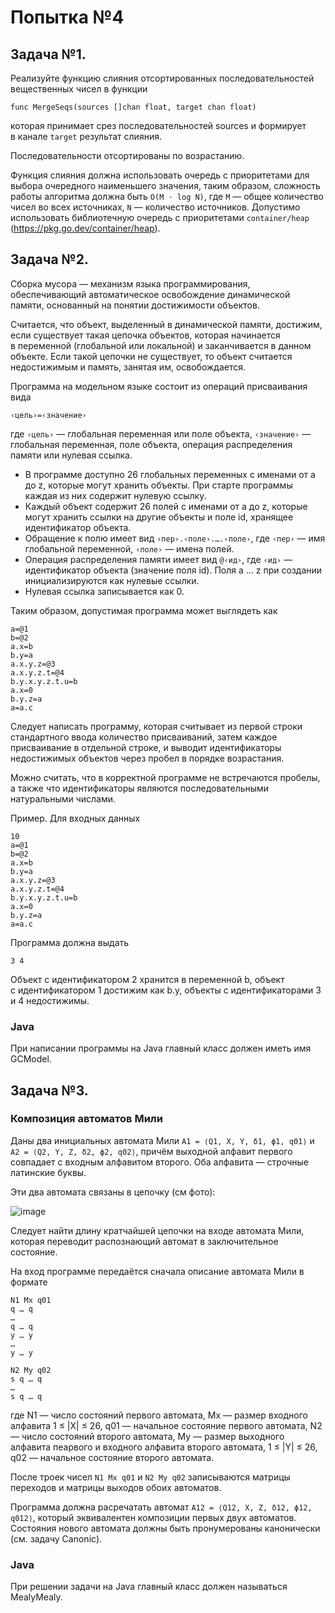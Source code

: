 # Попытка №4

## Задача №1.

Реализуйте функцию слияния отсортированных последовательностей вещественных чисел в функции
```
func MergeSeqs(sources []chan float, target chan float)
```
которая принимает срез последовательностей sources и формирует в канале ```target``` результат слияния.

Последовательности отсортированы по возрастанию.

Функция слияния должна использовать очередь с приоритетами для выбора очередного наименьшего значения, таким образом, сложность работы алгоритма должна быть ```O(M ⋅ log N)```, где ```M``` — общее количество чисел во всех источниках, ```N``` — количество источников.
Допустимо использовать библиотечную очередь с приоритетами ```container/heap``` (https://pkg.go.dev/container/heap).

## Задача №2.

Сборка мусора — механизм языка программирования, обеспечивающий автоматическое освобождение динамической памяти, основанный на понятии достижимости объектов.

Считается, что объект, выделенный в динамической памяти, достижим, если существует такая цепочка объектов, которая начинается в переменной (глобальной или локальной) и заканчивается в данном объекте. Если такой цепочки не существует, то объект считается недостижимым и память, занятая им, освобождается.

Программа на модельном языке состоит из операций присваивания вида
```
‹цель›=‹значение›
```
где ```‹цель›``` — глобальная переменная или поле объекта, ```‹значение›``` — глобальная переменная, поле объекта, операция распределения памяти или нулевая ссылка.

  * В программе доступно 26 глобальных переменных с именами от a до z, которые могут хранить объекты. При старте программы каждая из них содержит нулевую ссылку.
  * Каждый объект содержит 26 полей с именами от a до z, которые могут хранить ссылки на другие объекты и поле id, хранящее идентификатор объекта.
  * Обращение к полю имеет вид ```‹пер›.‹поле›.….‹поле›```, где ```‹пер›``` — имя глобальной переменной, ```‹поле›``` — имена полей.
  * Операция распределения памяти имеет вид ```@‹ид›```, где ```‹ид›``` — идентификатор объекта (значение поля id). Поля a … z при создании инициализируются как нулевые ссылки.
  * Нулевая ссылка записывается как 0.
    
Таким образом, допустимая программа может выглядеть как
```
a=@1
b=@2
a.x=b
b.y=a
a.x.y.z=@3
a.x.y.z.t=@4
b.y.x.y.z.t.u=b
a.x=0
b.y.z=a
a=a.c
```
Следует написать программу, которая считывает из первой строки стандартного ввода количество присваиваний, затем каждое присваивание в отдельной строке, и выводит идентификаторы недостижимых объектов через пробел в порядке возрастания. 

Можно считать, что в корректной программе не встречаются пробелы, а также что идентификаторы являются последовательными натуральными числами.

Пример. Для входных данных
```
10
a=@1
b=@2
a.x=b
b.y=a
a.x.y.z=@3
a.x.y.z.t=@4
b.y.x.y.z.t.u=b
a.x=0
b.y.z=a
a=a.c
```
Программа должна выдать
```
3 4
```
Объект с идентификатором 2 хранится в переменной b, объект с идентификатором 1 достижим как b.y, объекты с идентификаторами 3 и 4 недостижимы.

### Java
При написании программы на Java главный класс должен иметь имя GCModel.


## Задача №3.

### Композиция автоматов Мили

Даны два инициальных автомата Мили ```A1 = ⟨Q1, X, Y, δ1, ϕ1, q01⟩``` и ```A2 = ⟨Q2, Y, Z, δ2, ϕ2, q02⟩```, причём выходной алфавит первого совпадает с входным алфавитом второго. Оба алфавита — строчные латинские буквы.

Эти два автомата связаны в цепочку (см фото):

![image](https://github.com/Kregiss/BMSTU_programming/assets/145288385/82513c00-61b1-4e35-8995-c4f2ad0a3e82)

Следует найти длину кратчайшей цепочки на входе автомата Мили, которая переводит распознающий автомат в заключительное состояние.

На вход программе передаётся сначала описание автомата Мили в формате
```
N1 Mx q01
q … q
…
q … q
y … y
…
y … y

N2 My q02
s q … q
…
s q … q
```
где N1 — число состояний первого автомата, Mx — размер входного алфавита 1 ≤ |X| ≤ 26, q01 — начальное состояние первого автомата, N2 — число состояний второго автомата, My — размер выходного алфавита пеарвого и входного алфавита второго автомата, 1 ≤ |Y| ≤ 26, q02 — начальное состояние второго автомата.

После троек чисел ```N1 Mx q01``` и ```N2 My q02``` записываются матрицы переходов и матрицы выходов обоих автоматов.

Программа должна расречатать автомат ```A12 = ⟨Q12, X, Z, δ12, ϕ12, q012⟩```, который эквивалентен композиции первых двух автоматов. Состояния нового автомата должны быть пронумерованы канонически (см. задачу Canonic).

### Java
При решении задачи на Java главный класс должен называться MealyMealy.
